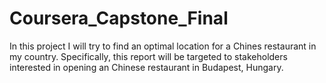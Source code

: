 # Coursera_Capstone_Final
In this project I will try to find an optimal location for a Chines restaurant in my country. Specifically, this report will be targeted to stakeholders interested in opening an Chinese restaurant in Budapest, Hungary.
